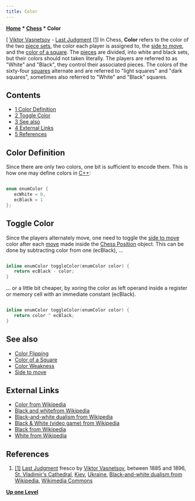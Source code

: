 ```yaml
---
title: Color
---
```

**[Home](Home "Home") * [Chess](Chess "Chess") * Color**

\[ [Viktor Vasnetsov](Category:Viktor_Vasnetsov "Category:Viktor Vasnetsov") - [Last Judgment](https://en.wikipedia.org/wiki/Last_Judgment) <a id="cite-note-1" href="#cite-ref-1">[1]</a>
In Chess, **Color** refers to the color of the two [piece sets](Pieces "Pieces"), the color each player is assigned to, the [side to move](Side_to_move "Side to move"), and the [color of a square](Color_of_a_Square "Color of a Square").
The [pieces](Pieces "Pieces") are divided, into white and black sets, but their colors should not taken literally. The players are referred to as "White" and "Black", they control their associated pieces. The colors of the sixty-four [squares](Squares "Squares") alternate and are referred to "light squares" and "dark squares", sometimes also referred to "White" and "Black" squares.

## Contents

- [1 Color Definition](#color-definition)
- [2 Toggle Color](#toggle-color)
- [3 See also](#see-also)
- [4 External Links](#external-links)
- [5 References](#references)

## Color Definition

Since there are only two colors, one bit is sufficient to encode them. This is how one may define colors in [C++](Cpp "Cpp"):

```C++

enum enumColor {
   ecWhite = 0,
   ecBlack = 1
};

```

## Toggle Color

Since the players alternately move, one need to toggle the [side to move](Side_to_move "Side to move") color after each [move](Moves "Moves") made inside the [Chess Position](Chess_Position "Chess Position") object. This can be done by subtracting color from one (ecBlack), ...

```C++

inline enumColor toggleColor(enumColor color) {
   return ecBlack - color;
}

```

... or a little bit cheaper, by xoring the color as left operand inside a register or memory cell with an immediate constant (ecBlack).

```C++

inline enumColor toggleColor(enumColor color) {
   return color ^ ecBlack;
}

```

## See also

- [Color Flipping](Color_Flipping "Color Flipping")
- [Color of a Square](Color_of_a_Square "Color of a Square")
- [Color Weakness](Color_Weakness "Color Weakness")
- [Side to move](Side_to_move "Side to move")

## External Links

- [Color from Wikipedia](https://en.wikipedia.org/wiki/Color)
- [Black and whitefrom Wikipedia](https://en.wikipedia.org/wiki/Black_and_white)
- [Black-and-white dualism from Wikipedia](https://en.wikipedia.org/wiki/Black-and-white_dualism)
- [Black & White (video game) from Wikipedia](https://en.wikipedia.org/wiki/Black_%26_White_%28video_game%29)
- [Black from Wikipedia](https://en.wikipedia.org/wiki/Black)
- [White from Wikipedia](https://en.wikipedia.org/wiki/White)

## References

1. <a id="cite-ref-1" href="#cite-note-1">[1]</a> [Last Judgment](https://en.wikipedia.org/wiki/Last_Judgment) fresco by [Viktor Vasnetsov](Category:Viktor_Vasnetsov "Category:Viktor Vasnetsov"), between 1885 and 1896, [St. Vladimir's Cathedral](https://en.wikipedia.org/wiki/St_Volodymyr%27s_Cathedral), [Kiev](https://en.wikipedia.org/wiki/Kiev), [Ukraine](https://en.wikipedia.org/wiki/Ukraine), [Black-and-white dualism from Wikipedia](https://en.wikipedia.org/wiki/Black-and-white_dualism), [Wikimedia Commons](https://en.wikipedia.org/wiki/Wikimedia_Commons)

**[Up one Level](Chess "Chess")**

